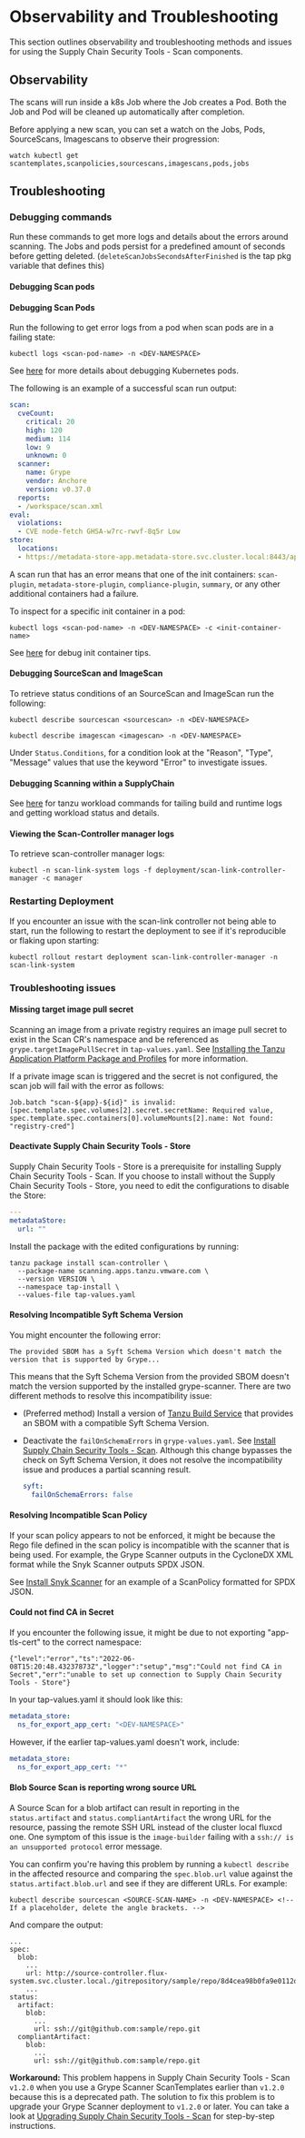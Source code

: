 # Observability and Troubleshooting

This section outlines observability and troubleshooting methods and issues for using the Supply Chain Security Tools - Scan components.

## <a id="observability"></a> Observability

The scans will run inside a k8s Job where the Job creates a Pod. Both the Job and Pod will be cleaned up automatically after completion.

Before applying a new scan, you can set a watch on the Jobs, Pods, SourceScans, Imagescans to observe their progression:
```console
watch kubectl get scantemplates,scanpolicies,sourcescans,imagescans,pods,jobs
```

## <a id="troubleshooting"></a> Troubleshooting

### <a id="debugging-commands"></a> Debugging commands

Run these commands to get more logs and details about the errors around scanning. The Jobs and pods persist for a predefined amount of seconds before getting deleted. (`deleteScanJobsSecondsAfterFinished` is the tap pkg variable that defines this)

####  <a id="debugging-scan-pods"></a> Debugging Scan pods

####  <a id="debugging-scan-pods"></a> **Debugging Scan Pods**
Run the following to get error logs from a pod when scan pods are in a failing state:

```console
kubectl logs <scan-pod-name> -n <DEV-NAMESPACE> 
``` 
See [here](https://jamesdefabia.github.io/docs/user-guide/kubectl/kubectl_logs/) for more details about debugging Kubernetes pods.

The following is an example of a successful scan run output:
```yaml
scan:
  cveCount:
    critical: 20
    high: 120
    medium: 114
    low: 9
    unknown: 0
  scanner:
    name: Grype
    vendor: Anchore
    version: v0.37.0
  reports:
  - /workspace/scan.xml
eval:
  violations:
  - CVE node-fetch GHSA-w7rc-rwvf-8q5r Low
store:
  locations:
  - https://metadata-store-app.metadata-store.svc.cluster.local:8443/api/sources?repo=hound&sha=5805c6502976c10f5529e7f7aeb0af0c370c0354&org=houndci
```
A scan run that has an error means that one of the init containers: `scan-plugin`, `metadata-store-plugin`, `compliance-plugin`, `summary`, or any other additional containers had a failure.

To inspect for a specific init container in a pod:
```console
kubectl logs <scan-pod-name> -n <DEV-NAMESPACE> -c <init-container-name>
```
See [here](https://kubernetes.io/docs/tasks/debug/debug-application/debug-init-containers/) for debug init container tips.

####  <a id="debug-source-image-scan"></a> Debugging SourceScan and ImageScan

To retrieve status conditions of an SourceScan and ImageScan run the following:
```console
kubectl describe sourcescan <sourcescan> -n <DEV-NAMESPACE>
``` 

```console
kubectl describe imagescan <imagescan> -n <DEV-NAMESPACE>
``` 

Under `Status.Conditions`, for a condition look at the "Reason", "Type", "Message" values that use the keyword "Error" to investigate issues.

#### <a id="debug-scanning-in-supplychain"></a> Debugging Scanning within a SupplyChain

See [here](../cli-plugins/apps/debug-workload.md) for tanzu workload commands for tailing build and runtime logs and getting workload status and details.


#### <a id="view-scan-controller-manager-logs"></a> Viewing the Scan-Controller manager logs

To retrieve scan-controller manager logs:
```console
kubectl -n scan-link-system logs -f deployment/scan-link-controller-manager -c manager
```

### <a id="restarting-deployment"></a> Restarting Deployment

If you encounter an issue with the scan-link controller not being able to start, run the following to restart the deployment to see if it's reproducible or flaking upon starting:
```console
kubectl rollout restart deployment scan-link-controller-manager -n scan-link-system
```

### <a id="troubleshooting-issues"></a> Troubleshooting issues

#### <a id="miss-img-ps"></a> Missing target image pull secret

Scanning an image from a private registry requires an image pull secret to exist in the Scan CR's namespace and be referenced as `grype.targetImagePullSecret` in `tap-values.yaml`. See [Installing the Tanzu Application Platform Package and Profiles](../install.md) for more information.

If a private image scan is triggered and the secret is not configured, the scan job will fail with the error as follows:

```console
Job.batch "scan-${app}-${id}" is invalid: [spec.template.spec.volumes[2].secret.secretName: Required value, spec.template.spec.containers[0].volumeMounts[2].name: Not found: "registry-cred"]
```

#### <a id="disable-scst-store"></a> Deactivate Supply Chain Security Tools - Store

Supply Chain Security Tools - Store is a prerequisite for installing Supply Chain Security Tools - Scan.
If you choose to install without the Supply Chain Security Tools - Store,  you need to edit the
configurations to disable the Store:

  ```yaml
  ---
  metadataStore:
    url: ""
  ```

  Install the package with the edited configurations by running:

  ```console
  tanzu package install scan-controller \
    --package-name scanning.apps.tanzu.vmware.com \
    --version VERSION \
    --namespace tap-install \
    --values-file tap-values.yaml
  ```

#### <a id="incompatible-syft-schema-version"></a> Resolving Incompatible Syft Schema Version

  You might encounter the following error:

  ```console
  The provided SBOM has a Syft Schema Version which doesn't match the version that is supported by Grype...
  ```

  This means that the Syft Schema Version from the provided SBOM doesn't match the version supported by the installed grype-scanner. There are two different methods to resolve this incompatibility issue:

  - (Preferred method) Install a version of [Tanzu Build Service](../tanzu-build-service/tbs-about.md) that provides an SBOM with a compatible Syft Schema Version.
  - Deactivate the `failOnSchemaErrors` in `grype-values.yaml`. See [Install Supply Chain Security Tools - Scan](install-scst-scan.md). Although this change bypasses the check on Syft Schema Version, it does not resolve the incompatibility issue and produces a partial scanning result.

    ```yaml
    syft:
      failOnSchemaErrors: false
    ```

#### <a id="incompatible-scan-policy"></a> Resolving Incompatible Scan Policy
  If your scan policy appears to not be enforced, it might be because the Rego file defined in the scan policy is incompatible with the scanner that is being used. For example, the Grype Scanner outputs in the CycloneDX XML format while the Snyk Scanner outputs SPDX JSON.

  See [Install Snyk Scanner](install-snyk-integration.md#a-idverifya-verify-integration-with-snyk) for an example of a ScanPolicy formatted for SPDX JSON.

#### <a id="ca-not-found-in-secret"></a> Could not find CA in Secret

  If you encounter the following issue, it might be due to not exporting  "app-tls-cert" to the correct namespace:
  
  ```console
  {"level":"error","ts":"2022-06-08T15:20:48.43237873Z","logger":"setup","msg":"Could not find CA in Secret","err":"unable to set up connection to Supply Chain Security Tools - Store"}
  ```

  In your tap-values.yaml it should look like this:
  ```yaml
  metadata_store:
    ns_for_export_app_cert: "<DEV-NAMESPACE>"
  ```

  However, if the earlier tap-values.yaml doesn't work, include:

  ```yaml
  metadata_store:
    ns_for_export_app_cert: "*"
  ```

#### <a id="reporting-wrong-blob-url"></a> Blob Source Scan is reporting wrong source URL

  A Source Scan for a blob artifact can result in reporting in the `status.artifact` and `status.compliantArtifact` the wrong URL for the resource, passing the remote SSH URL instead of the cluster local fluxcd one. One symptom of this issue is the `image-builder` failing with a `ssh:// is an unsupported protocol` error message. 

  You can confirm you're having this problem by running a `kubectl describe` in the affected resource and comparing the `spec.blob.url` value against the `status.artifact.blob.url` and see if they are different URLs. For example:

  ```console
  kubectl describe sourcescan <SOURCE-SCAN-NAME> -n <DEV-NAMESPACE> <!-- If a placeholder, delete the angle brackets. --> 
  ```

  And compare the output:

  ```console
  ...
  spec:
    blob:
      ...
      url: http://source-controller.flux-system.svc.cluster.local./gitrepository/sample/repo/8d4cea98b0fa9e0112d58414099d0229f190f7f1.tar.gz
      ...
  status:
    artifact:
      blob:
        ...
        url: ssh://git@github.com:sample/repo.git
    compliantArtifact:
      blob:
        ...
        url: ssh://git@github.com:sample/repo.git
  ```

  **Workaround:** This problem happens in Supply Chain Security Tools - Scan `v1.2.0` when you use a Grype Scanner ScanTemplates earlier than  `v1.2.0` because this is a deprecated path. The solution to fix this problem is to upgrade your Grype Scanner deployment to `v1.2.0` or later. You can take a look at [Upgrading Supply Chain Security Tools - Scan](upgrading.md#upgrade-to-1-2-0) for step-by-step instructions.
